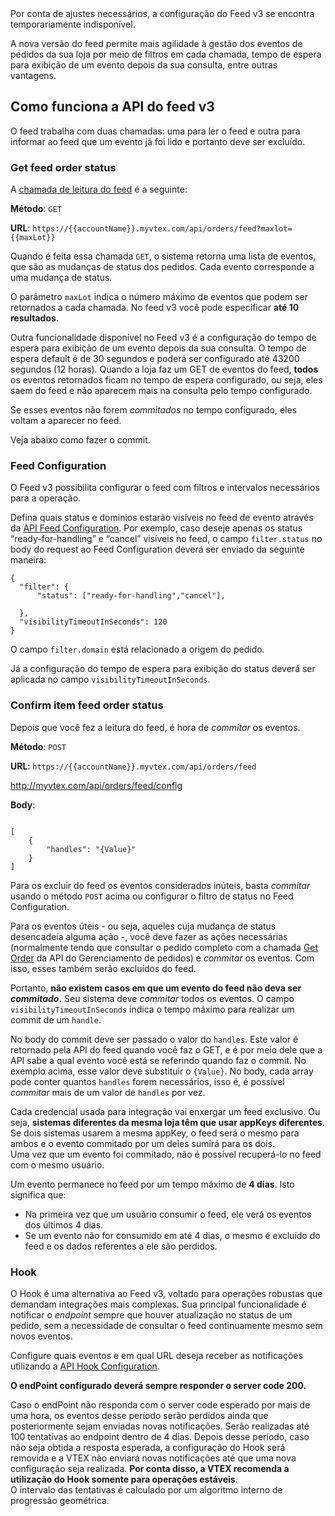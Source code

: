 [//]: # (Title: Feed v3 do Gerenciamento de pedidos)

<div class="alert alert-danger">
Por conta de ajustes necessários, a configuração do Feed v3 se encontra temporariamente indisponível.
</div>

A nova versão do feed permite mais agilidade à gestão dos eventos de pedidos da sua loja por meio de filtros em cada chamada, tempo de espera para exibição de um evento depois da sua consulta, entre outras vantagens. 

## Como funciona a API do feed v3

O feed trabalha com duas chamadas: uma para ler o feed e outra para informar ao feed que um evento já foi lido e portanto deve ser excluído.

### Get feed order status

A [chamada de leitura do feed](https://documenter.getpostman.com/view/487146/vtex-orders-api/6tjSKqi#4b68b4b0-c8a1-479d-98f9-4ae255d4ca12) é a seguinte:

__Método__: `GET`

__URL__: `https://{{accountName}}.myvtex.com/api/orders/feed?maxlot={{maxLot}}`

Quando é feita essa chamada `GET`, o sistema retorna uma lista de eventos, que são as mudanças de status dos pedidos. Cada evento corresponde a uma mudança de status.

O parâmetro `maxLot` indica o número máximo de eventos que podem ser retornados a cada chamada.  No feed v3 você pode especificar __até 10 resultados__. 

Outra funcionalidade disponível no Feed v3 é a configuração do tempo de espera para exibição de um evento depois da sua consulta. O tempo de espera default é de 30 segundos e poderá ser configurado até 43200 segundos (12 horas). 
Quando a loja faz um GET de eventos do feed, __todos__ os eventos retornados ficam no tempo de espera configurado, ou seja, eles saem do feed e não aparecem mais na consulta pelo tempo configurado. 

Se esses eventos não forem _commitados_ no tempo configurado, eles voltam a aparecer no feed. 

Veja abaixo como fazer o commit.

### Feed Configuration

O Feed v3 possibilita configurar o feed com filtros e intervalos necessários para a operação.

Defina quais status e dominios estarão visíveis no feed de evento através da [API Feed Configuration](https://documenter.getpostman.com/view/487146/vtex-orders-api/6tjSKqi#ef83f68b-0289-4c0d-ad8f-d1a3aa66cd13). Por exemplo, caso deseje apenas os status “ready-for-handling” e “cancel” visíveis no feed, o campo `filter.status` no body do request ao Feed Configuration deverá ser enviado da seguinte maneira:
```
{
  "filter": {
      "status": ["ready-for-handling","cancel"],

  },
  "visibilityTimeoutInSeconds": 120
}

```
O campo `filter.domain` está relacionado a origem do pedido.

Já a configuração do tempo de espera para exibição do status deverá ser aplicada no campo `visibilityTimeoutInSeconds`. 

### Confirm item feed order status

Depois que você fez a leitura do feed, é hora de _commitar_ os eventos.

__Método__: `POST`

__URL__: `https://{{accountName}}.myvtex.com/api/orders/feed`

http://myvtex.com/api/orders/feed/config

__Body__:
<pre><code>
[
    {
        "handles": "{Value}"
    }
]
</code></pre>

Para os excluir do feed os eventos considerados inúteis, basta _commitar_ usando o método `POST` acima ou configurar o filtro de status no Feed Configuration. 

Para os eventos úteis - ou seja, aqueles cuja mudança de status desencadeia alguma ação -, você deve fazer as ações necessárias (normalmente tendo que consultar o pedido completo com a chamada [Get Order](https://documenter.getpostman.com/view/487146/oms/6tjSKqi#43524211-bbed-4f80-9a9b-d96b32347f0a) da API do Gerenciamento de pedidos) e _commitar_ os eventos. Com isso, esses também serão excluídos do feed.

Portanto, __não existem casos em que um evento do feed não deva ser _commitado_.__ Seu sistema deve _commitar_ todos os eventos. O campo `visibilityTimeoutInSeconds` indica o tempo máximo para realizar um commit de um `handle`. 

No body do commit deve ser passado o valor do `handles`. Este valor é retornado pela API do feed quando você faz o GET, e é por meio dele que a API sabe a qual evento você está se referindo quando faz o commit. No exemplo acima, esse valor deve substituir o `{Value}`. No body, cada array pode conter quantos `handles` forem necessários, isso é, é possível _commitar_ mais de um valor de `handles` por vez.  

<div class="alert alert-warning">
Cada credencial usada para integração vai enxergar um feed exclusivo. Ou seja, <b>sistemas diferentes da mesma loja têm que usar appKeys diferentes</b>. Se dois sistemas usarem a mesma appKey, o feed será o mesmo para ambos e o evento commitado por um deles sumirá para os dois.
</div>

<div class="alert alert-danger">
Uma vez que um evento foi commitado, não é possível recuperá-lo no feed com o mesmo usuário.
</div>

Um evento permanece no feed por um tempo máximo de __4 dias__. Isto significa que:
- Na primeira vez que um usuário consumir o feed, ele verá os eventos dos últimos 4 dias.
- Se um evento não for consumido em até 4 dias, o mesmo é excluído do feed e os dados referentes a ele são perdidos.

### Hook

O Hook é uma alternativa ao Feed v3, voltado para operações robustas que demandam integrações mais complexas.
Sua principal funcionalidade é notificar o _endpoint_ sempre que houver atualização no status de um pedido, sem a necessidade de consultar o feed continuamente mesmo sem novos eventos.

Configure quais eventos e em qual URL deseja receber as notificações utilizando a [API Hook Configuration](https://documenter.getpostman.com/view/487146/vtex-orders-api/6tjSKqi#b9d8d3b1-7f40-4314-b05b-f8c44f87e060).

__O endPoint configurado deverá sempre responder o server code 200.__

<div class="alert alert-danger">
Caso o endPoint não responda com o server code esperado por mais de uma hora, os eventos desse período serão perdidos ainda que posteriormente sejam enviadas novas notificações. Serão realizadas até 100 tentativas ao endpoint dentro de 4 dias. Depois desse período, caso não seja obtida a resposta esperada, a configuração do Hook será removida e a VTEX não enviará novas notificações até que uma nova configuração seja realizada. <strong>Por conta disso, a VTEX recomenda a utilização do Hook somente para operações estáveis</strong>. 
</div>

<div class="alert alert-info">
O intervalo das tentativas é calculado por um algoritmo interno de progressão geométrica.
</div>
